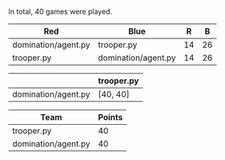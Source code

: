 In total, 40 games were played.

| Red                 | Blue                | R  | B  |
|---------------------|---------------------|----|----|
| domination/agent.py | trooper.py          | 14 | 26 |
| trooper.py          | domination/agent.py | 14 | 26 |

|                     | trooper.py |
|---------------------|------------|
| domination/agent.py | [40, 40]   |

| Team                | Points |
|---------------------|--------|
| trooper.py          | 40     |
| domination/agent.py | 40     |
